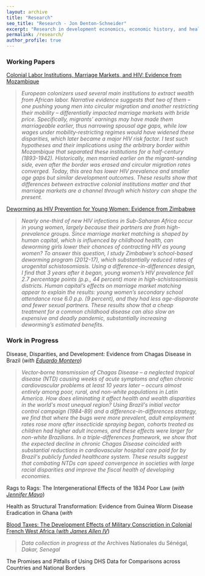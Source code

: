```yaml
---
layout: archive
title: "Research"
seo_title: "Research - Jon Denton-Schneider"
excerpt: "Research in development economics, economic history, and health economics"
permalink: /research/
author_profile: true
---
```


<h3>Working Papers</h3>

<p>
<a href="https://jondentonschneider.com/files/denton-schneider_institutions_hiv.pdf">Colonial Labor Institutions, Marriage Markets, and HIV: Evidence from Mozambique</a>
  <blockquote>
  <i>European colonizers used several main institutions to extract wealth from African labor. Narrative evidence suggests that two of them &ndash; one pushing young men into circular migration and another restricting their mobility &ndash; differentially impacted marriage markets with bride price. Specifically, migrants’ earnings may have made them marriageable earlier, thus narrowing spousal age gaps, while low wages under mobility-restricting regimes would have widened these disparities, which later became a major HIV risk factor. I test such hypotheses and their implications using the arbitrary border within Mozambique that separated these institutions for a half-century (1893-1942). Historically, men married earlier on the migrant-sending side, even after the border was erased and circular migration rates converged. Today, this area has lower HIV prevalence and smaller age gaps but similar development outcomes. These results show that differences between extractive colonial institutions matter and that marriage markets are a channel through which history can shape the present.</i>
  </blockquote>
  </p>

<p>
<a href="https://jondentonschneider.com/files/denton-schneider_deworming_hiv.pdf">Deworming as HIV Prevention for Young Women: Evidence from Zimbabwe</a>
  <blockquote>
  <i>Nearly one-third of new HIV infections in Sub-Saharan Africa occur in young women, largely because their partners are from high-prevalence groups. Since marriage market matching is shaped by human capital, which is influenced by childhood health, can deworming girls lower their chances of contracting HIV as young women? To answer this question, I study Zimbabwe’s school-based deworming program (2012-17), which substantially reduced rates of urogenital schistosomiasis. Using a difference-in-differences design, I find that 3 years after it began, young women’s HIV prevalence fell 2.7 percentage points (p.p., 44 percent) more in high-schistosomiasis districts. Human capital’s effects on marriage market matching appear to explain the results: young women’s secondary school attendance rose 6.0 p.p. (9 percent), and they had less age-disparate and fewer sexual partners. These results show that a cheap treatment for a common childhood disease can also slow an expensive and deadly pandemic, substantially increasing deworming’s estimated benefits.</i>
  </blockquote>
  </p>
  


<h3>Work in Progress</h3>
  
<p>
 Disease, Disparities, and Development: Evidence from Chagas Disease in Brazil (<i>with <a href="https://www.eduardo-montero.com/">Eduardo Montero</a></i>)
  <blockquote>
  <i>Vector-borne transmission of Chagas Disease &ndash; a neglected tropical disease (NTD) causing weeks of acute symptoms and often chronic cardiovascular problems at least 10 years later &ndash; occurs almost entirely among poor, rural, and non-white populations in Latin America. How does eliminating it affect health and wealth disparities in the world's most unequal region? Using Brazil's initial vector control campaign (1984-89) and a difference-in-differences strategy, we find that where the bugs were more prevalent, adult employment rates rose more after insecticide spraying began, cohorts treated as children had higher adult incomes, and these effects were larger for non-white Brazilians. In a triple-differences framework, we show that the expected decline in chronic Chagas Disease coincided with substantial reductions in cardiovascular hospital care paid for by Brazil's publicly funded healthcare system. These results suggest that combating NTDs can speed convergence in societies with large racial disparities and improve the fiscal health of developing economies.</i>
  </blockquote>
  </p>
  
<p>
  Rags to Rags: The Intergenerational Effects of the 1834 Poor Law (<i>with <a href="https://www.jennifer-mayo.com/">Jennifer Mayo</a></i>)
  </p>

<p>
  Health as Structural Transformation: Evidence from Guinea Worm Disease Eradication in Ghana (<i>with <a href="https://sites.google.com/site/cocarn07"></i>
</p>
  
<p>
  Blood Taxes: The Development Effects of Military Conscription in Colonial French West Africa (<i>with <a href="https://sites.google.com/view/jamesalleniv/home">James Allen IV</a></i>)
  <blockquote>
  <i>Data collection in progress at the </i>Archives Nationales du Sénégal<i>, Dakar, Senegal</i>
  </blockquote>
  </p>

<p>
The Promises and Pitfalls of Using DHS Data for Comparisons across Countries and National Borders
</p>
